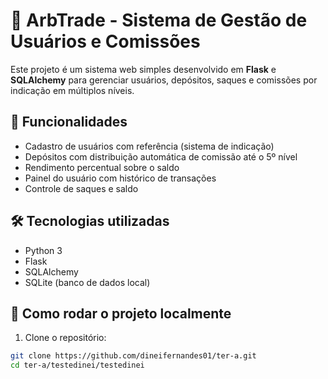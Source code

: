 # 💸 ArbTrade - Sistema de Gestão de Usuários e Comissões

Este projeto é um sistema web simples desenvolvido em **Flask** e **SQLAlchemy** para gerenciar usuários, depósitos, saques e comissões por indicação em múltiplos níveis.

## 🚀 Funcionalidades

- Cadastro de usuários com referência (sistema de indicação)
- Depósitos com distribuição automática de comissão até o 5º nível
- Rendimento percentual sobre o saldo
- Painel do usuário com histórico de transações
- Controle de saques e saldo

## 🛠 Tecnologias utilizadas

- Python 3
- Flask
- SQLAlchemy
- SQLite (banco de dados local)

## 🧪 Como rodar o projeto localmente

1. Clone o repositório:

```bash
git clone https://github.com/dineifernandes01/ter-a.git
cd ter-a/testedinei/testedinei
